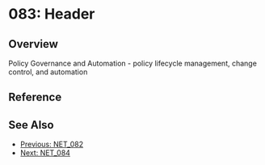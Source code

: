 ﻿# 083: Header
## Overview
Policy Governance and Automation - policy lifecycle management, change control, and automation

## Reference


## See Also
- [Previous: NET_082](NET_082.md)
- [Next: NET_084](NET_084.md)
